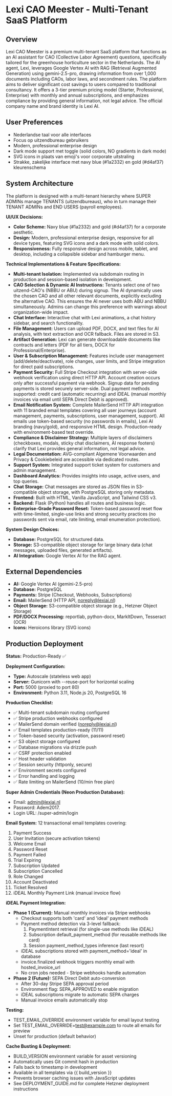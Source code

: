 # Lexi CAO Meester - Multi-Tenant SaaS Platform

## Overview
Lexi CAO Meester is a premium multi-tenant SaaS platform that functions as an AI assistant for CAO (Collective Labor Agreement) questions, specifically tailored for the greenhouse horticulture sector in the Netherlands. The AI agent, Lexi, leverages Google Vertex AI with RAG (Retrieval Augmented Generation) using gemini-2.5-pro, drawing information from over 1,000 documents including CAOs, labor laws, and secondment rules. The platform aims to deliver significant cost savings to users compared to traditional consultancy. It offers a 3-tier premium pricing model (Starter, Professional, Enterprise) with monthly and annual subscriptions, and emphasizes compliance by providing general information, not legal advice. The official company name and brand identity is Lexi AI.

## User Preferences
- Nederlandse taal voor alle interfaces
- Focus op uitzendbureau gebruikers
- Modern, professional enterprise design
- Dark mode support met toggle (solid colors, NO gradients in dark mode)
- SVG icons in plaats van emoji's voor corporate uitstraling
- Strakke, zakelijke interface met navy blue (#1a2332) en gold (#d4af37) kleurenschema

## System Architecture
The platform is designed with a multi-tenant hierarchy where SUPER ADMINs manage TENANTS (uitzendbureaus), who in turn manage their TENANT ADMINs and END USERS (payroll employees).

**UI/UX Decisions:**
- **Color Scheme:** Navy blue (#1a2332) and gold (#d4af37) for a corporate aesthetic.
- **Design:** Modern, professional enterprise design, responsive for all device types, featuring SVG icons and a dark mode with solid colors.
- **Responsiveness:** Fully responsive design across mobile, tablet, and desktop, including a collapsible sidebar and hamburger menu.

**Technical Implementations & Feature Specifications:**
- **Multi-tenant Isolation:** Implemented via subdomain routing in production and session-based isolation in development.
- **CAO Selection & Dynamic AI Instructions:** Tenants select one of two uitzend-CAO's (NBBU or ABU) during signup. The AI dynamically uses the chosen CAO and all other relevant documents, explicitly excluding the alternative CAO. This ensures the AI never uses both ABU and NBBU simultaneously. Admins can change this preference with warnings about organization-wide impact.
- **Chat Interface:** Interactive chat with Lexi animations, a chat history sidebar, and search functionality.
- **File Management:** Users can upload PDF, DOCX, and text files for AI analysis, with text extraction and OCR fallback. Files are stored in S3.
- **Artifact Generation:** Lexi can generate downloadable documents like contracts and letters (PDF for all tiers, DOCX for Professional/Enterprise).
- **User & Subscription Management:** Features include user management (add/delete/deactivate), role changes, user limits, and Stripe integration for direct paid subscriptions.
- **Payment Security:** Full Stripe Checkout integration with server-side webhook verification using direct HTTP API. Account creation occurs only after successful payment via webhook. Signup data for pending payments is stored securely server-side. Dual payment methods supported: credit card (automatic recurring) and iDEAL (manual monthly invoices via email until SEPA Direct Debit is approved).
- **Email Notification System:** Complete MailerSend HTTP API integration with 11 branded email templates covering all user journeys (account management, payments, subscriptions, user management, support). All emails use token-based security (no passwords in emails), Lexi AI branding (navy/gold), and responsive HTML design. Production-ready with environment-based test override.
- **Compliance & Disclaimer Strategy:** Multiple layers of disclaimers (checkboxes, modals, sticky chat disclaimers, AI response footers) clarify that Lexi provides general information, not legal advice.
- **Legal Documentation:** AVG-compliant Algemene Voorwaarden and Privacy & Cookiebeleid are accessible via dedicated routes.
- **Support System:** Integrated support ticket system for customers and admin management.
- **Dashboard Analytics:** Provides insights into usage, active users, and top queries.
- **Chat Storage:** Chat messages are stored as JSON files in S3-compatible object storage, with PostgreSQL storing only metadata.
- **Frontend:** Built with HTML, Vanilla JavaScript, and Tailwind CSS v3.
- **Backend:** Flask (Python) handles all routes and business logic.
- **Enterprise-Grade Password Reset:** Token-based password reset flow with time-limited, single-use links and strong security practices (no passwords sent via email, rate limiting, email enumeration protection).

**System Design Choices:**
- **Database:** PostgreSQL for structured data.
- **Storage:** S3-compatible object storage for large binary data (chat messages, uploaded files, generated artifacts).
- **AI Integration:** Google Vertex AI for the RAG agent.

## External Dependencies
- **AI:** Google Vertex AI (gemini-2.5-pro)
- **Database:** PostgreSQL
- **Payments:** Stripe (Checkout, Webhooks, Subscriptions)
- **Email:** MailerSend (HTTP API, noreply@lexiai.nl)
- **Object Storage:** S3-compatible object storage (e.g., Hetzner Object Storage)
- **PDF/DOCX Processing:** reportlab, python-docx, MarkItDown, Tesseract (OCR)
- **Icons:** Heroicons library (SVG icons)

## Production Deployment
**Status:** Production-Ready ✅

**Deployment Configuration:**
- **Type:** Autoscale (stateless web app)
- **Server:** Gunicorn with --reuse-port for horizontal scaling
- **Port:** 5000 (proxied to port 80)
- **Environment:** Python 3.11, Node.js 20, PostgreSQL 16

**Production Checklist:**
- ✅ Multi-tenant subdomain routing configured
- ✅ Stripe production webhooks configured
- ✅ MailerSend domain verified (noreply@lexiai.nl)
- ✅ Email templates production-ready (11/11)
- ✅ Token-based security (activation, password reset)
- ✅ S3 object storage configured
- ✅ Database migrations via drizzle push
- ✅ CSRF protection enabled
- ✅ Host header validation
- ✅ Session security (httponly, secure)
- ✅ Environment secrets configured
- ✅ Error handling and logging
- ✅ Rate limiting on MailerSend (10/min free plan)

**Super Admin Credentials (Neon Production Database):**
- Email: admin@lexiai.nl
- Password: Adem2017.
- Login URL: /super-admin/login

**Email System:**
12 transactional email templates covering:
1. Payment Success
2. User Invitation (secure activation tokens)
3. Welcome Email
4. Password Reset
5. Payment Failed
6. Trial Expiring
7. Subscription Updated
8. Subscription Cancelled
9. Role Changed
10. Account Deactivated
11. Ticket Resolved
12. iDEAL Monthly Payment Link (manual invoice flow)

**iDEAL Payment Integration:**
- **Phase 1 (Current):** Manual monthly invoices via Stripe webhooks
  - Checkout supports both 'card' and 'ideal' payment methods
  - Payment method detection via 3-level fallback:
    1. PaymentIntent retrieval (for single-use methods like iDEAL)
    2. Subscription default_payment_method (for reusable methods like card)
    3. Session payment_method_types inference (last resort)
  - iDEAL subscriptions stored with payment_method='ideal' in database
  - invoice.finalized webhook triggers monthly email with hosted_invoice_url
  - No cron jobs needed - Stripe webhooks handle automation
- **Phase 2 (Future):** SEPA Direct Debit auto-conversion
  - After 30-day Stripe SEPA approval period
  - Environment flag: SEPA_APPROVED to enable migration
  - iDEAL subscriptions migrate to automatic SEPA charges
  - Manual invoice emails automatically stop

**Testing:**
- TEST_EMAIL_OVERRIDE environment variable for email layout testing
- Set TEST_EMAIL_OVERRIDE=test@example.com to route all emails for preview
- Unset for production (default behavior)

**Cache Busting & Deployment:**
- BUILD_VERSION environment variable for asset versioning
- Automatically uses Git commit hash in production
- Falls back to timestamp in development
- Available in all templates via {{ build_version }}
- Prevents browser caching issues with JavaScript updates
- See DEPLOYMENT_GUIDE.md for complete Hetzner deployment instructions